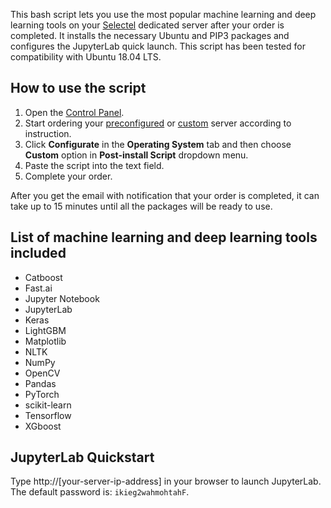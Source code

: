 This bash script lets you use the most popular machine learning and deep learning tools on your [Selectel](https://selectel.com/) dedicated server after your order is completed. It installs the necessary Ubuntu and PIP3 packages and configures the JupyterLab quick launch. This script has been tested for compatibility with Ubuntu 18.04 LTS.

## How to use the script
1. Open the [Control Panel](https://my.selectel.ru/).
2. Start ordering your [preconfigured](https://kb.selectel.com/docs/servers-and-infrastructure/dedicated-servers/getting-started/preconfigured_servers/) or [custom](https://kb.selectel.com/docs/servers-and-infrastructure/dedicated-servers/getting-started/custom_server/) server according to instruction.
3. Click **Configurate** in the **Operating System** tab and then choose **Custom** option in **Post-install Script** dropdown menu.
4. Paste the script into the text field.
5. Complete your order.

After you get the email with notification that your order is completed, it can take up to 15 minutes until all the packages will be ready to use.

## List of machine learning and deep learning tools included
* Catboost
* Fast.ai
* Jupyter Notebook
* JupyterLab
* Keras
* LightGBM
* Matplotlib
* NLTK
* NumPy
* OpenCV
* Pandas
* PyTorch
* scikit-learn
* Tensorflow
* XGboost

## JupyterLab Quickstart
Type http://[your-server-ip-address] in your browser to launch JupyterLab. The default password is: `ikieg2wahmohtahF`.
